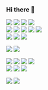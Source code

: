 ### Hi there 👋

![](https://img.shields.io/badge/-Learning-181818?logo=&logoColor=white)
![](https://img.shields.io/badge/-C%23-239120?logo=CSharp&logoColor=white)
![](https://img.shields.io/badge/-Visual%20Studio-5C2D91?logo=VisualStudio&logoColor=white)
![](https://img.shields.io/badge/-.NET-512BD4?logo=dotnet&logoColor=white)
<br>
![](https://img.shields.io/badge/-Tools-181818?logo=&logoColor=white)
![](https://img.shields.io/badge/-Git-F05032?logo=git&logoColor=white)
![](https://img.shields.io/badge/-Docker-2496ED?logo=docker&logoColor=white)
![](https://img.shields.io/badge/-Neovim-57A143?logo=neovim&logoColor=white)
![](https://img.shields.io/badge/-Bash-4EAA25?logo=gnubash&logoColor=white)
<br>
![](https://img.shields.io/badge/-Databases-181818?logo=&logoColor=white)
![](https://img.shields.io/badge/-MySQL-4479A1?logo=mysql&logoColor=white)
![](https://img.shields.io/badge/-PostgreSQL-4169E1?logo=postgresql&logoColor=white)

![](https://img.shields.io/badge/-Python-3776AB?logo=python&logoColor=white)
![](https://img.shields.io/badge/-Flask-181818?logo=flask&logoColor=white)

![](https://img.shields.io/badge/-Currently%20using-181818?logo=&logoColor=white)
![](https://img.shields.io/badge/-Widows%2011-0078D6?logo=microsoft&logoColor=white)
![](https://img.shields.io/badge/-Arch%20Linux-1793D1?logo=archlinux&logoColor=white)
![](https://img.shields.io/badge/-dwm-1177AA?logo=dwm&logoColor=white)
<br>
![](https://img.shields.io/badge/-Was%20using-181818?logo=&logoColor=white)
![](https://img.shields.io/badge/-Gentoo-54487A?logo=gentoo&logoColor=white)
![](https://img.shields.io/badge/-AwesomeWM-535D6C?logo=awesomewm&logoColor=white)

![](https://img.shields.io/badge/-Contact%20me-181818?logo=&logoColor=white)
[![](https://img.shields.io/badge/-Gmail-EA4335?logo=gmail&logoColor=white)](mailto:lytvyn.andrii.contact@gmail.com)
<!-- ![](https://img.shields.io/badge/-.Net-512BD4?logo=dotnet&logoColor=white) -->
<!-- ![](https://img.shields.io/badge/-Lua-2C2D72?logo=lua&logoColor=white) -->
<!-- ![](https://img.shields.io/badge/--?logo=&logoColor=white) -->

<!-- ![Most used languages](https://github-readme-stats.vercel.app/api/top-langs/?username=tappitikarrass&theme=github_dark&layout=compact&exclude_repo=dotfiles)
 -->
